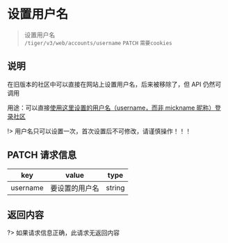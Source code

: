 # 设置用户名

> 设置用户名  
> `/tiger/v3/web/accounts/username` `PATCH` `需要cookies`

## 说明

在旧版本的社区中可以直接在网站上设置用户名，后来被移除了，但 API 仍然可调用

用途：可以直接[使用这里设置的用户名（username，而非 mickname 昵称）登录社区](/user/login)

!> 用户名只可以设置一次，首次设置后不可修改，请谨慎操作！！！

## PATCH 请求信息

|   key    |     value      |  type  |
| :------: | :------------: | :----: |
| username | 要设置的用户名 | string |

## 返回内容

?> 如果请求信息正确，此请求无返回内容
